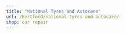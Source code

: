 ```yaml
---
title: "National Tyres and Autocare"
url: /hertford/national-tyres-and-autocare/
shop: car repair
---
```

